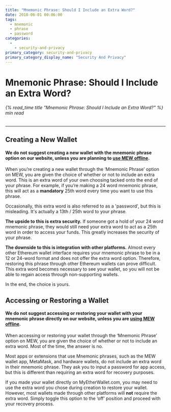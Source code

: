 ```yaml
---
title: "Mnemonic Phrase: Should I Include an Extra Word?"
date: 2018-06-01 00:06:00
tags:
  - mnemonic
  - phrase
  - password
categories:
  - 
    - security-and-privacy
primary_category: security-and-privacy
primary_category_display_name: "Security And Privacy"
---
```


# **Mnemonic Phrase: Should I Include an Extra Word?**

###### {% read_time title "Mnemonic Phrase: Should I Include an Extra Word?" %} min read

* * *

## **Creating a New Wallet**

#### **We do not suggest creating a new wallet with the mnemonic phrase option on our website, unless you are planning to [use MEW offline](/@@@@@@/offline/using-mew-offline).**

When you’re creating a new wallet through the ‘Mnemonic Phrase’ option on MEW, you are given the choice of whether or not to include an extra word. This is an extra word of your own choosing tacked onto the end of your phrase. For example, if you’re making a 24 word mnemonic phrase, this will act as a **mandatory** 25th word every time you want to use this phrase.

Occasionally, this extra word is also referred to as a 'password', but this is misleading. It's actually a 13th / 25th word to your phrase.

**The upside to this is extra security.** If someone got a hold of your 24 word mnemonic phrase, they would still need your extra word to act as a 25th word in order to access your funds. This greatly increases the security of your phrase.

**The downside to this is integration with other platforms.** Almost every other Ethereum wallet interface requires your mnemonic phrase to be in a 12 or 24-word format and does not offer the extra word option. Therefore, restoring this phrase through other Ethereum wallets can prove difficult. This extra word becomes necessary to see your wallet, so you will not be able to regain access through non-supporting wallets.

In the end, the choice is yours.

## **Accessing or Restoring a Wallet**

#### **We do not suggest accessing or restoring your wallet with your mnemonic phrase directly on our website, unless you are [using MEW offline](/@@@@@@/offline/using-mew-offline).**

When accessing or restoring your wallet through the ‘Mnemonic Phrase’ option on MEW, you are given the choice of whether or not to include an extra word. Most of the time, the answer is no.

Most apps or extensions that use Mnemonic phrases, such as the MEW wallet app, MetaMask, and hardware wallets, do not include an extra word in their mnemonic phrase. They ask you to input a password for app access, but this is different than requiring an extra word for recovery purposes.

If you made your wallet directly on MyEtherWallet.com, you may need to use the extra word you chose during creation to restore your wallet. However, most wallets made through other platforms will **not** require the extra word. Simply toggle this option to the ‘off’ position and proceed with your recovery process.
